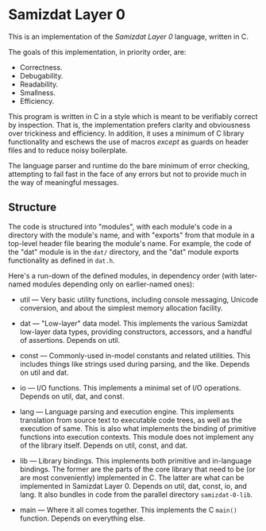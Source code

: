 Samizdat Layer 0
================

This is an implementation of the *Samizdat Layer 0* language, written in
C.

The goals of this implementation, in priority order, are:

* Correctness.
* Debugability.
* Readability.
* Smallness.
* Efficiency.

This program is written in C in a style which is meant to be
verifiably correct by inspection. That is, the implementation
prefers clarity and obviousness over trickiness and efficiency. In
addition, it uses a minimum of C library functionality and eschews
the use of macros *except* as guards on header files and to
reduce noisy boilerplate.

The language parser and runtime do the bare minimum of error
checking, attempting to fail fast in the face of any errors but not to
provide much in the way of meaningful messages.


Structure
---------

The code is structured into "modules", with each module's code in a
directory with the module's name, and with "exports" from that module
in a top-level header file bearing the module's name. For example,
the code of the "dat" module is in the `dat/` directory, and the
"dat" module exports functionality as defined in `dat.h`.

Here's a run-down of the defined modules, in dependency order (with
later-named modules depending only on earlier-named ones):

* util &mdash; Very basic utility functions, including console
  messaging, Unicode conversion, and about the simplest memory
  allocation facility.

* dat &mdash; "Low-layer" data model. This implements the various
  Samizdat low-layer data types, providing constructors, accessors,
  and a handful of assertions. Depends on util.

* const &mdash; Commonly-used in-model constants and related utilities.
  This includes things like strings used during parsing, and the like.
  Depends on util and dat.

* io &mdash; I/O functions. This implements a minimal set of I/O
  operations. Depends on util, dat, and const.

* lang &mdash; Language parsing and execution engine. This implements
  translation from source text to executable code trees, as well as
  the execution of same. This is also what implements the binding of
  primitive functions into execution contexts. This module does
  not implement any of the library itself. Depends on util, const, and dat.

* lib &mdash; Library bindings. This implements both primitive and
  in-language bindings. The former are the parts of the core library
  that need to be (or are most conveniently) implemented in C. The
  latter are what can be implemented in Samizdat Layer 0. Depends on
  util, dat, const, io, and lang. It also bundles in code from the
  parallel directory `samizdat-0-lib`.

* main &mdash; Where it all comes together. This implements the
  C `main()` function. Depends on everything else.
